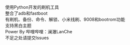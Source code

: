 使用Python开发的刷机工具  
整合了adb和fastboot  
有刷机、备份、命令、解锁、小米线刷、9008和bootrom功能  
支持黑白主题  
Power By 哔哩哔哩：澜澈LanChe  
不足之处请提交lssues  
